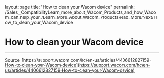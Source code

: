 layout: page
title: "How to clean your Wacom device"
permalink: /Sales__CompatibilityLearn_more_about_Wacom_Products_and_how_Wacom_can_help_your_/Learn_More_About_Wacom_ProductsRead_More/Next/How_to_clean_your_Wacom_device

# How to clean your Wacom device



---
Source: [https://support.wacom.com/hc/en-us/articles/4406612827159-How-to-clean-your-Wacom-device](https://support.wacom.com/hc/en-us/articles/4406612827159-How-to-clean-your-Wacom-device)
